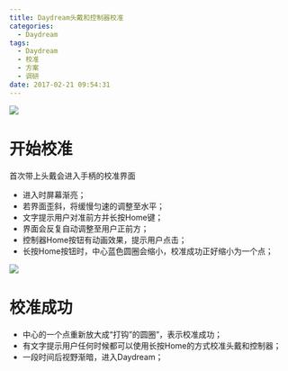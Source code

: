 ```yaml
---
title: Daydream头戴和控制器校准
categories:
  - Daydream
tags:
  - Daydream
  - 校准
  - 方案
  - 调研
date: 2017-02-21 09:54:31
---
```

![](http://cdn.tyrion.wang/Daydream_calibrate_001.jpg?imageMogr2/thumbnail/468x)

<!--more-->
# 开始校准
首次带上头戴会进入手柄的校准界面

* 进入时屏幕渐亮；
* 若界面歪斜，将缓慢匀速的调整至水平；
* 文字提示用户对准前方并长按Home键；
* 界面会反复自动调整至用户正前方；
* 控制器Home按钮有动画效果，提示用户点击；
* 长按Home按钮时，中心蓝色圆圈会缩小，校准成功正好缩小为一个点；

![](http://cdn.tyrion.wang/Daydream_calibrate_002.jpg?imageMogr2/thumbnail/468x)
# 校准成功

* 中心的一个点重新放大成“打钩”的圆圈”，表示校准成功；
* 有文字提示用户任何时候都可以使用长按Home的方式校准头戴和控制器；
* 一段时间后视野渐暗，进入Daydream；
